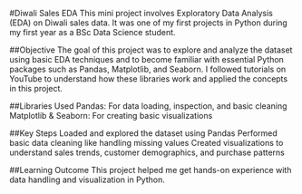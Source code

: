 #Diwali Sales EDA
This mini project involves Exploratory Data Analysis (EDA) on Diwali sales data. It was one of my first projects in Python during my first year as a BSc Data Science student.

##Objective
The goal of this project was to explore and analyze the dataset using basic EDA techniques and to become familiar with essential Python packages such as Pandas, Matplotlib, and Seaborn. I followed tutorials on YouTube to understand how these libraries work and applied the concepts in this project.

##Libraries Used
Pandas: For data loading, inspection, and basic cleaning
Matplotlib & Seaborn: For creating basic visualizations

##Key Steps
Loaded and explored the dataset using Pandas
Performed basic data cleaning like handling missing values
Created visualizations to understand sales trends, customer demographics, and purchase patterns

##Learning Outcome
This project helped me get hands-on experience with data handling and visualization in Python.
